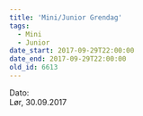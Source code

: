 ```yaml
---
title: 'Mini/Junior Grendag'
tags:
  - Mini
  - Junior
date_start: 2017-09-29T22:00:00
date_end: 2017-09-29T22:00:00
old_id: 6613
---
```

<div class="field field-type-datetime field-field-tidspunkt">
    <div class="field-items">
            <div class="field-item odd">
                      <div class="field-label-inline-first">
              Dato:&nbsp;</div>
                    Lør, 30.09.2017        </div>
        </div>
</div>
